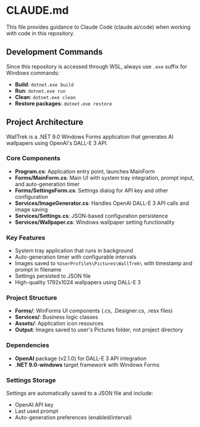 # CLAUDE.md

This file provides guidance to Claude Code (claude.ai/code) when working with code in this repository.

## Development Commands

Since this repository is accessed through WSL, always use `.exe` suffix for Windows commands:

- **Build**: `dotnet.exe build`
- **Run**: `dotnet.exe run`  
- **Clean**: `dotnet.exe clean`
- **Restore packages**: `dotnet.exe restore`

## Project Architecture

WallTrek is a .NET 9.0 Windows Forms application that generates AI wallpapers using OpenAI's DALL-E 3 API.

### Core Components

- **Program.cs**: Application entry point, launches MainForm
- **Forms/MainForm.cs**: Main UI with system tray integration, prompt input, and auto-generation timer
- **Forms/SettingsForm.cs**: Settings dialog for API key and other configuration
- **Services/ImageGenerator.cs**: Handles OpenAI DALL-E 3 API calls and image saving
- **Services/Settings.cs**: JSON-based configuration persistence 
- **Services/Wallpaper.cs**: Windows wallpaper setting functionality

### Key Features

- System tray application that runs in background
- Auto-generation timer with configurable intervals
- Images saved to `%UserProfile%\Pictures\WallTrek\` with timestamp and prompt in filename
- Settings persisted to JSON file
- High-quality 1792x1024 wallpapers using DALL-E 3

### Project Structure

- **Forms/**: WinForms UI components (.cs, .Designer.cs, .resx files)
- **Services/**: Business logic classes
- **Assets/**: Application icon resources
- **Output**: Images saved to user's Pictures folder, not project directory

### Dependencies

- **OpenAI** package (v2.1.0) for DALL-E 3 API integration
- **.NET 9.0-windows** target framework with Windows Forms

### Settings Storage

Settings are automatically saved to a JSON file and include:
- OpenAI API key
- Last used prompt
- Auto-generation preferences (enabled/interval)